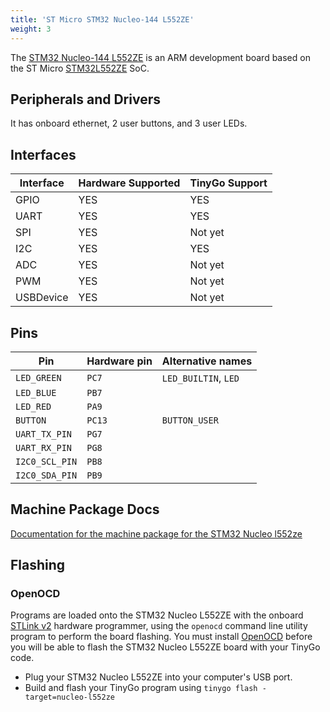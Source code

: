 ```yaml
---
title: 'ST Micro STM32 Nucleo-144 L552ZE'
weight: 3
---
```


The [STM32 Nucleo-144 L552ZE](https://www.st.com/en/evaluation-tools/nucleo-l552ze-q.html) is an ARM development board based on the ST Micro [STM32L552ZE](https://www.st.com/en/microcontrollers-microprocessors/stm32l552ze.html) SoC.

## Peripherals and Drivers

It has onboard ethernet, 2 user buttons, and 3 user LEDs.

## Interfaces

| Interface | Hardware Supported | TinyGo Support |
| --------- | ------------- | ----- |
| GPIO      | YES | YES |
| UART      | YES | YES |
| SPI       | YES | Not yet |
| I2C       | YES | YES |
| ADC       | YES | Not yet |
| PWM       | YES | Not yet |
| USBDevice | YES | Not yet |

## Pins

| Pin               | Hardware pin | Alternative names |
| ----------------- | ------------ | ----------------- |
| `LED_GREEN`       | `PC7`        | `LED_BUILTIN`, `LED` |
| `LED_BLUE`        | `PB7`        |                   |
| `LED_RED`         | `PA9`        |                   |
| `BUTTON`          | `PC13`       | `BUTTON_USER`     |
| `UART_TX_PIN`     | `PG7`        |                   |
| `UART_RX_PIN`     | `PG8`        |                   |
| `I2C0_SCL_PIN`    | `PB8`        |                   |
| `I2C0_SDA_PIN`    | `PB9`        |                   |

## Machine Package Docs

[Documentation for the machine package for the STM32 Nucleo l552ze](../machine/nucleo-l552ze)

## Flashing

### OpenOCD

Programs are loaded onto the STM32 Nucleo L552ZE with the onboard [STLink v2](https://www.st.com/en/development-tools/st-link-v2.html) hardware programmer, using the `openocd` command line utility program to perform the board flashing. You must install [OpenOCD](http://openocd.org/) before you will be able to flash the STM32 Nucleo L552ZE board with your TinyGo code.

- Plug your STM32 Nucleo L552ZE into your computer's USB port.
- Build and flash your TinyGo program using `tinygo flash -target=nucleo-l552ze`
